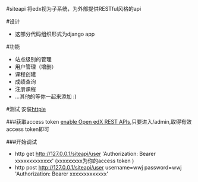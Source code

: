 #siteapi
将edx视为子系统，为外部提供RESTful风格的api

#设计
*  这部分代码组织形式为django app

#功能
*  站点级别的管理
*  用户管理（增删）
*  课程创建
*  成绩查询
*  注册课程
*  ...其他的等你一起来添加 :)


#测试
安装[httpie](https://github.com/jkbrzt/httpie)

###获取access token
[enable Open edX REST APIs](http://blog.just4fun.site/edx-api.html),只要进入/admin,取得有效access token即可

###开始调试
*  http get http://127.0.0.1/siteapi/user 'Authorization: Bearer xxxxxxxxxxxxx' (xxxxxxxxx为你的access token )
*  http post http://127.0.0.1/siteapi/user username=wwj password=wwj 'Authorization: Bearer xxxxxxxxxxxxx'
